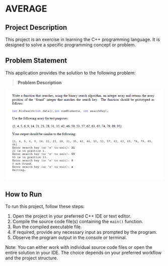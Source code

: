 # AVERAGE

## Project Description
This project is an exercise in learning the C++ programming language. It is designed to solve a specific programming concept or problem.

## Problem Statement
This application provides the solution to the following problem:

> **Problem Description**

![Binary Search Example](BinarySearch.jpg)

## How to Run
To run this project, follow these steps:

1. Open the project in your preferred C++ IDE or text editor.
2. Compile the source code file(s) containing the `main()` function.
3. Run the compiled executable file.
4. If required, provide any necessary input as prompted by the program.
5. Observe the program output in the console or terminal.

Note: You can either work with individual source code files or open the entire solution in your IDE. The choice depends on your preferred workflow and the project structure.

